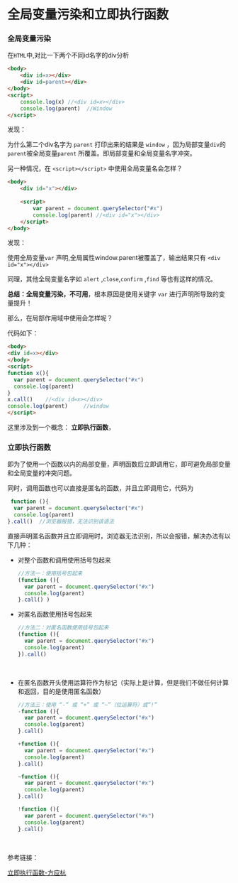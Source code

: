 
# 全局变量污染和立即执行函数

### 全局变量污染

在`HTML`中,对比一下两个不同id名字的div分析

```html
<body>
	<div id=x></div>
	<div id=parent></div>
</body>
<script>
	console.log(x) //<div id=x></div>
	console.log(parent)  //Window 
</script>
```

发现：

为什么第二个div名字为 `parent` 打印出来的结果是 `window` ，因为局部变量`div`的`parent`被全局变量`parent` 所覆盖。即局部变量和全局变量名字冲突。

另一种情况，在 `<script></script>` 中使用全局变量名会怎样？

```html
<body>
	<div id="x"></div>
	
	<script>
		var parent = document.querySelector("#x")
		console.log(parent) //<div id="x"></div>
	</script>
</body>
```

发现：

使用全局变量`var` 声明,全局属性window.parent被覆盖了，输出结果只有 `<div id="x"></div>` 

同理，其他全局变量名字如 `alert` ,`close`,`confirm` ,`find` 等也有这样的情况。

**总结：全局变量污染，不可用**，根本原因是使用关键字 `var` 进行声明所导致的变量提升！

那么，在局部作用域中使用会怎样呢？

代码如下：

```html
<body>
<div id=x></div>
</body>
<script>
function x(){
  var parent = document.querySelector("#x")
  console.log(parent) 	
}
x.call() 	//<div id=x></div>
console.log(parent)		//window
</script>
```

这里涉及到一个概念： **立即执行函数**，

### 立即执行函数

即为了使用一个函数以内的局部变量，声明函数后立即调用它，即可避免局部变量和全局变量的冲突问题。

同时，调用函数也可以直接是匿名的函数，并且立即调用它，代码为

```javascript
 function (){
  var parent = document.querySelector("#x")
  console.log(parent) 		
}.call()  //浏览器报错，无法识别该语法
```

直接声明匿名函数并且立即调用时，浏览器无法识别，所以会报错，解决办法有以下几种：

- 对整个函数和调用使用括号包起来

  ```javascript
  //方法一：使用括号包起来
  (function (){
    var parent = document.querySelector("#x")
    console.log(parent) 	
  }.call() )
  ```

- 对匿名函数使用括号包起来

  ```javascript
  //方法二：对匿名函数使用括号包起来
  (function (){
    var parent = document.querySelector("#x")
    console.log(parent) 	
  }).call() 
  ```

  ​

- 在匿名函数开头使用运算符作为标记（实际上是计算，但是我们不做任何计算和返回，目的是使用匿名函数）

  ```javascript
  //方法三：使用 “-” 或 “+” 或 “~”（位运算符）或“!”
  -function (){
    var parent = document.querySelector("#x")
    console.log(parent) 	
  }.call() 

  +function (){
    var parent = document.querySelector("#x")
    console.log(parent) 	
  }.call() 

  ~function (){
    var parent = document.querySelector("#x")
    console.log(parent) 	
  }.call() 

  !function (){
    var parent = document.querySelector("#x")
    console.log(parent) 	
  }.call() 
  ```

  ​

参考链接：

[立即执行函数-方应杭](https://zhuanlan.zhihu.com/p/22465092?refer=study-fe)









